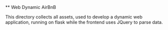 ** Web Dynamic AirBnB

This directory collects all assets, used to develop a dynamic web application, running on flask while the frontend uses JQuery to parse data.
